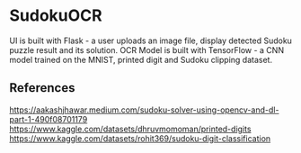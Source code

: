 # SudokuOCR

UI is built with Flask - a user uploads an image file, display detected Sudoku puzzle result and its solution.
OCR Model is built with TensorFlow - a CNN model trained on the MNIST, printed digit and Sudoku clipping dataset.

## References
https://aakashjhawar.medium.com/sudoku-solver-using-opencv-and-dl-part-1-490f08701179
https://www.kaggle.com/datasets/dhruvmomoman/printed-digits
https://www.kaggle.com/datasets/rohit369/sudoku-digit-classification
